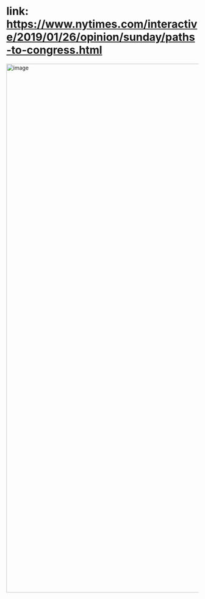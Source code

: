 # link: https://www.nytimes.com/interactive/2019/01/26/opinion/sunday/paths-to-congress.html
<img width="1387" alt="image" src="https://github.com/QJXberry/reflections/assets/149975968/14df5b8b-867e-42b0-a479-8273f96684da">


